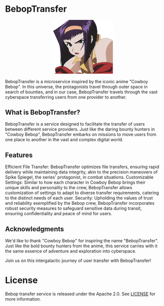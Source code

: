 # BebopTransfer

<p align="center"><a target="_blank"><img src="./icon.png" width="200"></a></p>


BebopTransfer is a microservice inspired by the iconic anime "Cowboy Bebop". In this universe, the protagonists travel through outer space in search of bounties, and in our case, BebopTransfer travels through the vast cyberspace transferring users from one provider to another.

## What is BebopTransfer?


BebopTransfer is a service designed to facilitate the transfer of users between different service providers. Just like the daring bounty hunters in "Cowboy Bebop", BebopTransfer embarks on missions to move users from one place to another in the vast and complex digital world.

## Features

Efficient File Transfer: BebopTransfer optimizes file transfers, ensuring rapid delivery while maintaining data integrity, akin to the precision maneuvers of Spike Spiegel, the series' protagonist, in combat situations.
Customizable Settings: Similar to how each character in Cowboy Bebop brings their unique skills and personality to the crew, BebopTransfer allows customization of settings to adapt to diverse transfer requirements, catering to the distinct needs of each user.
Security: Upholding the values of trust and reliability exemplified by the Bebop crew, BebopTransfer incorporates robust security measures to safeguard sensitive data during transit, ensuring confidentiality and peace of mind for users.

## Acknowledgments

We'd like to thank "Cowboy Bebop" for inspiring the name "BebopTransfer". Just like the bold bounty hunters from the anime, this service carries with it the same essence of adventure and exploration into cyberspace.

Join us on this intergalactic journey of user transfer with BebopTransfer!

# License
Bebop transfer service is released under the Apache 2.0. See [LICENSE](./LICENSE) for more information.